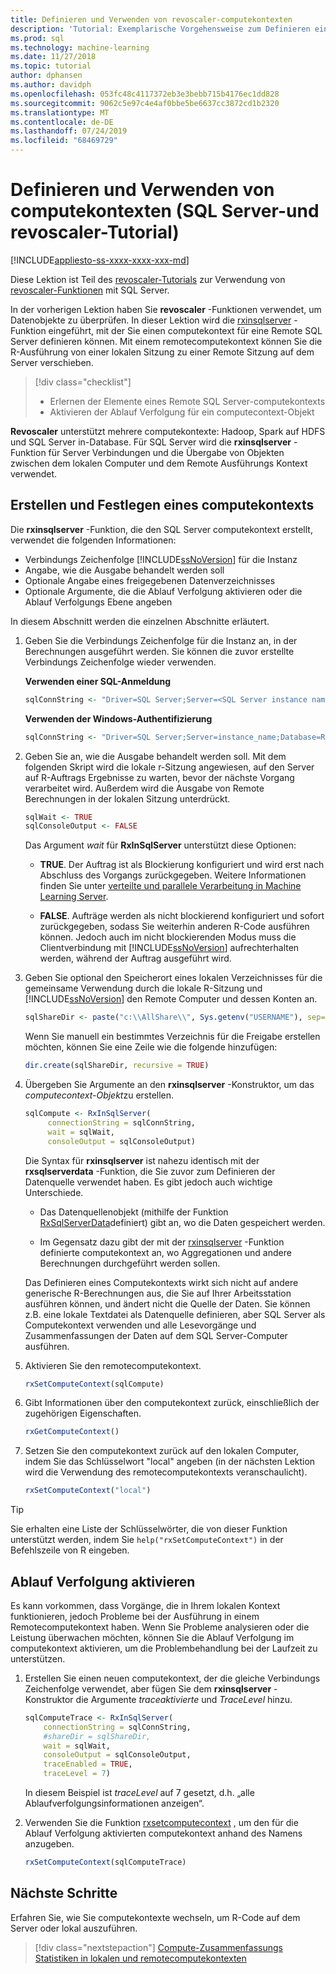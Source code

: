 ```yaml
---
title: Definieren und Verwenden von revoscaler-computekontexten
description: 'Tutorial: Exemplarische Vorgehensweise zum Definieren eines computekontexts mithilfe der Sprache R auf SQL Server.'
ms.prod: sql
ms.technology: machine-learning
ms.date: 11/27/2018
ms.topic: tutorial
author: dphansen
ms.author: davidph
ms.openlocfilehash: 053fc48c4117372eb3e3bebb715b4176ec1dd828
ms.sourcegitcommit: 9062c5e97c4e4af0bbe5be6637cc3872cd1b2320
ms.translationtype: MT
ms.contentlocale: de-DE
ms.lasthandoff: 07/24/2019
ms.locfileid: "68469729"
---
```

# <a name="define-and-use-compute-contexts-sql-server-and-revoscaler-tutorial"></a>Definieren und Verwenden von computekontexten (SQL Server-und revoscaler-Tutorial)
[!INCLUDE[appliesto-ss-xxxx-xxxx-xxx-md](../../includes/appliesto-ss-xxxx-xxxx-xxx-md.md)]

Diese Lektion ist Teil des [revoscaler-Tutorials](deepdive-data-science-deep-dive-using-the-revoscaler-packages.md) zur Verwendung von [revoscaler-Funktionen](https://docs.microsoft.com/machine-learning-server/r-reference/revoscaler/revoscaler) mit SQL Server.

In der vorherigen Lektion haben Sie **revoscaler** -Funktionen verwendet, um Datenobjekte zu überprüfen. In dieser Lektion wird die [rxinsqlserver](https://docs.microsoft.com/machine-learning-server/r-reference/revoscaler/rxinsqlserver) -Funktion eingeführt, mit der Sie einen computekontext für eine Remote SQL Server definieren können. Mit einem remotecomputekontext können Sie die R-Ausführung von einer lokalen Sitzung zu einer Remote Sitzung auf dem Server verschieben. 

> [!div class="checklist"]
> * Erlernen der Elemente eines Remote SQL Server-computekontexts
> * Aktivieren der Ablauf Verfolgung für ein computecontext-Objekt

**Revoscaler** unterstützt mehrere computekontexte: Hadoop, Spark auf HDFS und SQL Server in-Database. Für SQL Server wird die **rxinsqlserver** -Funktion für Server Verbindungen und die Übergabe von Objekten zwischen dem lokalen Computer und dem Remote Ausführungs Kontext verwendet.

## <a name="create-and-set-a-compute-context"></a>Erstellen und Festlegen eines computekontexts

Die **rxinsqlserver** -Funktion, die den SQL Server computekontext erstellt, verwendet die folgenden Informationen:

+ Verbindungs Zeichenfolge [!INCLUDE[ssNoVersion](../../includes/ssnoversion-md.md)] für die Instanz
+ Angabe, wie die Ausgabe behandelt werden soll
+ Optionale Angabe eines freigegebenen Datenverzeichnisses
+ Optionale Argumente, die die Ablauf Verfolgung aktivieren oder die Ablauf Verfolgungs Ebene angeben

In diesem Abschnitt werden die einzelnen Abschnitte erläutert.

1. Geben Sie die Verbindungs Zeichenfolge für die Instanz an, in der Berechnungen ausgeführt werden. Sie können die zuvor erstellte Verbindungs Zeichenfolge wieder verwenden.

    **Verwenden einer SQL-Anmeldung**

    ```R
    sqlConnString <- "Driver=SQL Server;Server=<SQL Server instance name>; Database=<database name>;Uid=<SQL user nme>;Pwd=<password>"
      ```

    **Verwenden der Windows-Authentifizierung**

    ```R
    sqlConnString <- "Driver=SQL Server;Server=instance_name;Database=RevoDeepDive;Trusted_Connection=True"
    ```
    
2. Geben Sie an, wie die Ausgabe behandelt werden soll. Mit dem folgenden Skript wird die lokale r-Sitzung angewiesen, auf den Server auf R-Auftrags Ergebnisse zu warten, bevor der nächste Vorgang verarbeitet wird. Außerdem wird die Ausgabe von Remote Berechnungen in der lokalen Sitzung unterdrückt.
  
    ```R
    sqlWait <- TRUE
    sqlConsoleOutput <- FALSE
    ```
  
    Das Argument *wait* für **RxInSqlServer** unterstützt diese Optionen:
  
    -   **TRUE**. Der Auftrag ist als Blockierung konfiguriert und wird erst nach Abschluss des Vorgangs zurückgegeben.  Weitere Informationen finden Sie unter [verteilte und parallele Verarbeitung in Machine Learning Server](https://docs.microsoft.com/machine-learning-server/r/how-to-revoscaler-distributed-computing).
  
    -   **FALSE**. Aufträge werden als nicht blockierend konfiguriert und sofort zurückgegeben, sodass Sie weiterhin anderen R-Code ausführen können. Jedoch auch im nicht blockierenden Modus muss die Clientverbindung mit [!INCLUDE[ssNoVersion](../../includes/ssnoversion-md.md)] aufrechterhalten werden, während der Auftrag ausgeführt wird.

3. Geben Sie optional den Speicherort eines lokalen Verzeichnisses für die gemeinsame Verwendung durch die lokale R-Sitzung und [!INCLUDE[ssNoVersion](../../includes/ssnoversion-md.md)] den Remote Computer und dessen Konten an.

    ```R
    sqlShareDir <- paste("c:\\AllShare\\", Sys.getenv("USERNAME"), sep="")
    ```
    
   Wenn Sie manuell ein bestimmtes Verzeichnis für die Freigabe erstellen möchten, können Sie eine Zeile wie die folgende hinzufügen:

    ```R
    dir.create(sqlShareDir, recursive = TRUE)
    ```

4. Übergeben Sie Argumente an den **rxinsqlserver** -Konstruktor, um das *computecontext-Objekt*zu erstellen.

    ```R
    sqlCompute <- RxInSqlServer(  
         connectionString = sqlConnString,
         wait = sqlWait,
         consoleOutput = sqlConsoleOutput)
    ```
    
    Die Syntax für **rxinsqlserver** ist nahezu identisch mit der **rxsqlserverdata** -Funktion, die Sie zuvor zum Definieren der Datenquelle verwendet haben. Es gibt jedoch auch wichtige Unterschiede.
      
    - Das Datenquellenobjekt (mithilfe der Funktion [RxSqlServerData](https://docs.microsoft.com/machine-learning-server/r-reference/revoscaler/rxsqlserverdata)definiert) gibt an, wo die Daten gespeichert werden.
    
    - Im Gegensatz dazu gibt der mit der [rxinsqlserver](https://docs.microsoft.com/machine-learning-server/r-reference/revoscaler/rxinsqlserver) -Funktion definierte computekontext an, wo Aggregationen und andere Berechnungen durchgeführt werden sollen.
    
    Das Definieren eines Computekontexts wirkt sich nicht auf andere generische R-Berechnungen aus, die Sie auf Ihrer Arbeitsstation ausführen können, und ändert nicht die Quelle der Daten. Sie können z.B. eine lokale Textdatei als Datenquelle definieren, aber SQL Server als Computekontext verwenden und alle Lesevorgänge und Zusammenfassungen der Daten auf dem SQL Server-Computer ausführen.

5. Aktivieren Sie den remotecomputekontext.

    ```R
    rxSetComputeContext(sqlCompute)
    ```

6. Gibt Informationen über den computekontext zurück, einschließlich der zugehörigen Eigenschaften.

    ```R
    rxGetComputeContext()
    ```

7. Setzen Sie den computekontext zurück auf den lokalen Computer, indem Sie das Schlüsselwort "local" angeben (in der nächsten Lektion wird die Verwendung des remotecomputekontexts veranschaulicht).

    ```R
    rxSetComputeContext("local")
    ```

> [!Tip]
> Sie erhalten eine Liste der Schlüsselwörter, die von dieser Funktion unterstützt werden, indem Sie `help("rxSetComputeContext")` in der Befehlszeile von R eingeben.

## <a name="enable-tracing"></a>Ablauf Verfolgung aktivieren

Es kann vorkommen, dass Vorgänge, die in Ihrem lokalen Kontext funktionieren, jedoch Probleme bei der Ausführung in einem Remotecomputekontext haben. Wenn Sie Probleme analysieren oder die Leistung überwachen möchten, können Sie die Ablauf Verfolgung im computekontext aktivieren, um die Problembehandlung bei der Laufzeit zu unterstützen.

1. Erstellen Sie einen neuen computekontext, der die gleiche Verbindungs Zeichenfolge verwendet, aber fügen Sie dem **rxinsqlserver** -Konstruktor die Argumente *traceaktivierte* und *TraceLevel* hinzu.

    ```R
    sqlComputeTrace <- RxInSqlServer(
        connectionString = sqlConnString,
        #shareDir = sqlShareDir,
        wait = sqlWait,
        consoleOutput = sqlConsoleOutput,
        traceEnabled = TRUE,
        traceLevel = 7)
    ```
  
   In diesem Beispiel ist *traceLevel* auf 7 gesetzt, d.h. „alle Ablaufverfolgungsinformationen anzeigen“.

2. Verwenden Sie die Funktion [rxsetcomputecontext](https://docs.microsoft.com/machine-learning-server/r-reference/revoscaler/rxsetcomputecontext) , um den für die Ablauf Verfolgung aktivierten computekontext anhand des Namens anzugeben.

    ```R
    rxSetComputeContext(sqlComputeTrace)
    ```

## <a name="next-steps"></a>Nächste Schritte

Erfahren Sie, wie Sie computekontexte wechseln, um R-Code auf dem Server oder lokal auszuführen.

> [!div class="nextstepaction"]
> [Compute-Zusammenfassungs Statistiken in lokalen und remotecomputekontexten](../../advanced-analytics/tutorials/deepdive-create-and-run-r-scripts.md)